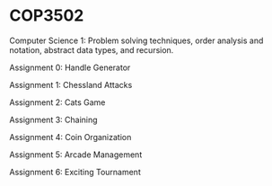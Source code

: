 # COP3502
Computer Science 1: Problem solving techniques, order analysis and notation, abstract data types, and recursion.

Assignment 0: Handle Generator

Assignment 1: Chessland Attacks

Assignment 2: Cats Game

Assignment 3: Chaining

Assignment 4: Coin Organization

Assignment 5: Arcade Management

Assignment 6: Exciting Tournament
